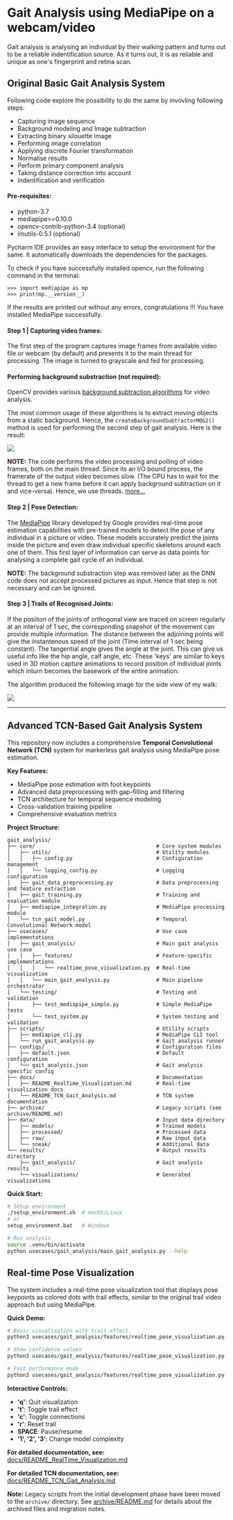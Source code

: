 # Gait Analysis using MediaPipe on a webcam/video

Gait analysis is analysing an individual by their walking pattern and turns out to be a reliable indentification source.
As it turns out, it is as reliable and unique as one's fingerprint and retina scan.

## Original Basic Gait Analysis System

Following code explore the possibility to do the same by invovling following steps:

- Capturing image sequence
- Background modeling and Image subtraction
- Extracting binary silouette image
- Performing image correlation
- Applying discrete Fourier transformation
- Normalise results
- Perform primary component analysis
- Taking distance correction into account
- Indentification and verification

#### Pre-requisites:

- python-3.7
- mediapipe>=0.10.0
- opencv-contrib-python-3.4 (optional)
- imutils-0.5.1 (optional)

Pycharm IDE provides an easy interface to setup the environment for the same.
It automatically downloads the dependencies for the packages.

To check if you have successfully installed opencv, run the following command in the terminal:

```
>>> import mediapipe as mp
>>> print(mp.__version__)
```

If the results are printed out without any errors, congratulations !!!
You have installed MediaPipe successfully.

#### Step 1 | Capturing video frames:

The first step of the program captures image frames from available video file or webcam (by default) and presents it to the main thread for processing.
The image is turned to grayscale and fed for processing.

#### Performing background substraction (not required):

OpenCV provides various [background subtraction algorithms](https://opencv-python-tutroals.readthedocs.io/en/latest/py_tutorials/py_video/py_bg_subtraction/py_bg_subtraction.html#background-subtraction) for video analysis.

The most common usage of these algorithms is to extract moving objects from a static background.
Hence, the `createBackgroundSubtractorMOG2()` method is used for performing the second step of gait analysis.
Here is the result:

![](https://github.com/sarweshshah/gait_analysis/blob/master/results/background%20subtraction.gif)

**NOTE:** The code performs the video processing and polling of video frames, both on the main thread. Since its an I/O bound process, the framerate of the output video becomes slow. (The CPU has to wait for the thread to get a new frame before it can apply background subtraction on it and vice-versa). Hence, we use threads.
[more...](https://www.pyimagesearch.com/2015/12/21/increasing-webcam-fps-with-python-and-opencv/)

#### Step 2 | Pose Detection:

The [MediaPipe](https://mediapipe.dev/) library developed by Google provides real-time pose estimation capabilities with pre-trained models to detect the pose of any individual in a picture or video. These models accurately predict the joints inside the picture and even draw individual specific skeletons around each one of them.
This first layer of information can serve as data points for analysing a complete gait cycle of an individual.

**NOTE:** The background substraction step was removed later as the DNN code does not accept processed pictures as input. Hence that step is not necessary and can be ignored.

#### Step 3 | Trails of Recognised Joints:

If the posiiton of the joints of orthogonal view are traced on screen regularly at an interval of 1 sec, the corresponding snapshot of the movement can provide multiple information.
The distance between the adjoining points will give the instantenous speed of the joint (Time interval of 1 sec being constant).
The tangential angle gives the angle at the joint. This can give us useful info like the hip angle, calf angle, etc.
These 'keys' are similar to keys used in 3D motion capture animations to record position of individual joints which inturn becomes the basework of the entire animation.

The algorithm produced the following image for the side view of my walk:

![](https://github.com/sarweshshah/gait_analysis/blob/master/results/pose%20trail.gif)

---

## Advanced TCN-Based Gait Analysis System

This repository now includes a comprehensive **Temporal Convolutional Network (TCN)** system for markerless gait analysis using MediaPipe pose estimation.

**Key Features:**

- MediaPipe pose estimation with foot keypoints
- Advanced data preprocessing with gap-filling and filtering
- TCN architecture for temporal sequence modeling
- Cross-validation training pipeline
- Comprehensive evaluation metrics

**Project Structure:**

```
gait_analysis/
├── core/                                       # Core system modules
│   ├── utils/                                  # Utility modules
│   │   ├── config.py                           # Configuration management
│   │   └── logging_config.py                   # Logging configuration
│   ├── gait_data_preprocessing.py              # Data preprocessing and feature extraction
│   ├── gait_training.py                        # Training and evaluation module
│   ├── mediapipe_integration.py                # MediaPipe processing module
│   └── tcn_gait_model.py                       # Temporal Convolutional Network model
├── usecases/                                   # Use case implementations
│   ├── gait_analysis/                          # Main gait analysis use case
│   │   ├── features/                           # Feature-specific implementations
│   │   │   └── realtime_pose_visualization.py  # Real-time visualization
│   │   └── main_gait_analysis.py               # Main pipeline orchestrator
│   └── testing/                                # Testing and validation
│       ├── test_mediapipe_simple.py            # Simple MediaPipe tests
│       └── test_system.py                      # System testing and validation
├── scripts/                                    # Utility scripts
│   ├── mediapipe_cli.py                        # MediaPipe CLI tool
│   └── run_gait_analysis.py                    # Gait analysis runner
├── configs/                                    # Configuration files
│   ├── default.json                            # Default configuration
│   └── gait_analysis.json                      # Gait analysis specific config
├── docs/                                       # Documentation
│   ├── README_RealTime_Visualization.md        # Real-time visualization docs
│   └── README_TCN_Gait_Analysis.md             # TCN system documentation
├── archive/                                    # Legacy scripts (see archive/README.md)
├── data/                                       # Input data directory
│   ├── models/                                 # Trained models
│   ├── processed/                              # Processed data
│   ├── raw/                                    # Raw input data
│   └── sneak/                                  # Additional data
└── results/                                    # Output results directory
    ├── gait_analysis/                          # Gait analysis results
    └── visualizations/                         # Generated visualizations
```

**Quick Start:**

```bash
# Setup environment
./setup_environment.sh  # macOS/Linux
# or
setup_environment.bat   # Windows

# Run analysis
source .venv/bin/activate
python usecases/gait_analysis/main_gait_analysis.py --help
```

## Real-time Pose Visualization

The system includes a real-time pose visualization tool that displays pose keypoints as colored dots with trail effects, similar to the original trail video approach but using MediaPipe.

**Quick Demo:**

```bash
# Basic visualization with trail effect
python3 usecases/gait_analysis/features/realtime_pose_visualization.py data/sarwesh.mp4

# Show confidence values
python3 usecases/gait_analysis/features/realtime_pose_visualization.py data/sarwesh.mp4 --show-confidence

# Fast performance mode
python3 usecases/gait_analysis/features/realtime_pose_visualization.py data/sarwesh.mp4 --model-complexity 0 --no-trail
```

**Interactive Controls:**

- **'q'**: Quit visualization
- **'t'**: Toggle trail effect
- **'c'**: Toggle connections
- **'r'**: Reset trail
- **SPACE**: Pause/resume
- **'1', '2', '3'**: Change model complexity

**For detailed documentation, see:** [docs/README_RealTime_Visualization.md](docs/README_RealTime_Visualization.md)

**For detailed TCN documentation, see:** [docs/README_TCN_Gait_Analysis.md](docs/README_TCN_Gait_Analysis.md)

**Note:** Legacy scripts from the initial development phase have been moved to the `archive/` directory. See [archive/README.md](archive/README.md) for details about the archived files and migration notes.
